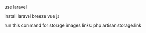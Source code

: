 use laravel

install laravel breeze vue js

run this command for storage images links: php artisan storage:link